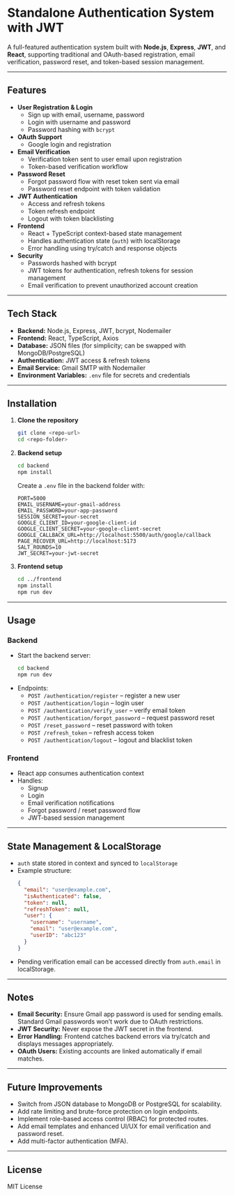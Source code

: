 # Standalone Authentication System with JWT

A full-featured authentication system built with **Node.js**, **Express**, **JWT**, and **React**, supporting traditional and OAuth-based registration, email verification, password reset, and token-based session management.

---

## Features

- **User Registration & Login**
  - Sign up with email, username, password
  - Login with username and password
  - Password hashing with `bcrypt`
- **OAuth Support**
  - Google login and registration
- **Email Verification**
  - Verification token sent to user email upon registration
  - Token-based verification workflow
- **Password Reset**
  - Forgot password flow with reset token sent via email
  - Password reset endpoint with token validation
- **JWT Authentication**
  - Access and refresh tokens
  - Token refresh endpoint
  - Logout with token blacklisting
- **Frontend**
  - React + TypeScript context-based state management
  - Handles authentication state (`auth`) with localStorage
  - Error handling using try/catch and response objects
- **Security**
  - Passwords hashed with bcrypt
  - JWT tokens for authentication, refresh tokens for session management
  - Email verification to prevent unauthorized account creation

---

## Tech Stack

- **Backend:** Node.js, Express, JWT, bcrypt, Nodemailer
- **Frontend:** React, TypeScript, Axios
- **Database:** JSON files (for simplicity; can be swapped with MongoDB/PostgreSQL)
- **Authentication:** JWT access & refresh tokens
- **Email Service:** Gmail SMTP with Nodemailer
- **Environment Variables:** `.env` file for secrets and credentials

---

## Installation

1. **Clone the repository**
   ```bash
   git clone <repo-url>
   cd <repo-folder>
   ```

2. **Backend setup**
   ```bash
   cd backend
   npm install
   ```

   Create a `.env` file in the backend folder with:
   ```env
   PORT=5000
   EMAIL_USERNAME=your-gmail-address
   EMAIL_PASSWORD=your-app-password
   SESSION_SECRET=your-secret
   GOOGLE_CLIENT_ID=your-google-client-id
   GOOGLE_CLIENT_SECRET=your-google-client-secret
   GOOGLE_CALLBACK_URL=http://localhost:5500/auth/google/callback
   PAGE_RECOVER_URL=http://localhost:5173
   SALT_ROUNDS=10
   JWT_SECRET=your-jwt-secret
   ```

3. **Frontend setup**
   ```bash
   cd ../frontend
   npm install
   npm run dev
   ```

---

## Usage

### Backend

- Start the backend server:
  ```bash
  cd backend
  npm run dev
  ```
- Endpoints:
  - `POST /authentication/register` – register a new user
  - `POST /authentication/login` – login user
  - `POST /authentication/verify_user` – verify email token
  - `POST /authentication/forgot_password` – request password reset
  - `POST /reset_password` – reset password with token
  - `POST /refresh_token` – refresh access token
  - `POST /authentication/logout` – logout and blacklist token

### Frontend

- React app consumes authentication context
- Handles:
  - Signup
  - Login
  - Email verification notifications
  - Forgot password / reset password flow
  - JWT-based session management

---

## State Management & LocalStorage

- `auth` state stored in context and synced to `localStorage`
- Example structure:
  ```json
  {
    "email": "user@example.com",
    "isAuthenticated": false,
    "token": null,
    "refreshToken": null,
    "user": {
      "username": "username",
      "email": "user@example.com",
      "userID": "abc123"
    }
  }
  ```
- Pending verification email can be accessed directly from `auth.email` in localStorage.

---

## Notes

- **Email Security:** Ensure Gmail app password is used for sending emails. Standard Gmail passwords won’t work due to OAuth restrictions.
- **JWT Security:** Never expose the JWT secret in the frontend.
- **Error Handling:** Frontend catches backend errors via try/catch and displays messages appropriately.
- **OAuth Users:** Existing accounts are linked automatically if email matches.

---

## Future Improvements

- Switch from JSON database to MongoDB or PostgreSQL for scalability.
- Add rate limiting and brute-force protection on login endpoints.
- Implement role-based access control (RBAC) for protected routes.
- Add email templates and enhanced UI/UX for email verification and password reset.
- Add multi-factor authentication (MFA).

---

## License

MIT License


